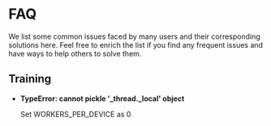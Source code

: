 # FAQ

We list some common issues faced by many users and their corresponding solutions here.
Feel free to enrich the list if you find any frequent issues and have ways to help others to solve them.


## Training

- **TypeError: cannot pickle '_thread._local' object**

  Set WORKERS_PER_DEVICE as 0
